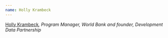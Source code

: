 ```yaml
---
name: Holly Krambeck
---
```

[Holly Krambeck](https://www.linkedin.com/in/holly-krambeck)_, Program Manager, World Bank and founder, Development Data Partnership_
